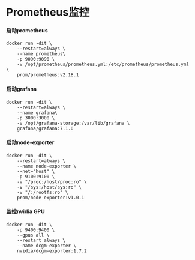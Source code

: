 # Prometheus监控

#### 启动prometheus
```
docker run -dit \
    --restart=always \
    --name prometheus\
    -p 9090:9090 \
    -v /opt/prometheus/prometheus.yml:/etc/prometheus/prometheus.yml  \
    prom/prometheus:v2.18.1
```

#### 启动grafana
```
docker run -dit \
    --restart=always \
    --name grafana\
    -p 3000:3000 \
    -v /opt/grafana-storage:/var/lib/grafana \
    grafana/grafana:7.1.0
```
#### 启动node-exporter
```
docker run -dit \
    --restart=always \
    --name node-exporter \
    --net="host" \
    -p 9100:9100 \
    -v "/proc:/host/proc:ro" \
    -v "/sys:/host/sys:ro" \
    -v "/:/rootfs:ro" \
    prom/node-exporter:v1.0.1
```

#### 监控nvidia GPU
```
docker run -dit \
    -p 9400:9400 \
    --gpus all \
    --restart always \
    --name dcgm-exporter \
    nvidia/dcgm-exporter:1.7.2
```

